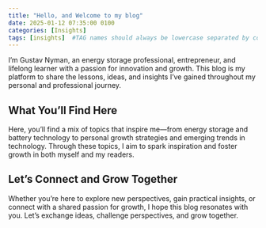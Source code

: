 ```yaml
---
title: "Hello, and Welcome to my blog"
date: 2025-01-12 07:35:00 0100
categories: [Insights]
tags: [insights]  #TAG names should always be lowercase separated by comma
---
```


I’m Gustav Nyman, an energy storage professional, entrepreneur, and lifelong learner with a passion for innovation and growth. This blog is my platform to share the lessons, ideas, and insights I’ve gained throughout my personal and professional journey.

##  What You’ll Find Here
Here, you’ll find a mix of topics that inspire me—from energy storage and battery technology to personal growth strategies and emerging trends in technology. Through these topics, I aim to spark inspiration and foster growth in both myself and my readers.

## Let’s Connect and Grow Together
Whether you’re here to explore new perspectives, gain practical insights, or connect with a shared passion for growth, I hope this blog resonates with you. Let’s exchange ideas, challenge perspectives, and grow together.

<script src="https://giscus.app/client.js"
        data-repo="nymanska/nymanska.github.io-Comments"
        data-repo-id="R_kgDOOI8GbQ"
        data-category="[ENTER CATEGORY NAME HERE]"
        data-category-id="[ENTER CATEGORY ID HERE]"
        data-mapping="pathname"
        data-strict="0"
        data-reactions-enabled="1"
        data-emit-metadata="0"
        data-input-position="top"
        data-theme="preferred_color_scheme"
        data-lang="en"
        crossorigin="anonymous"
        async>
</script>
